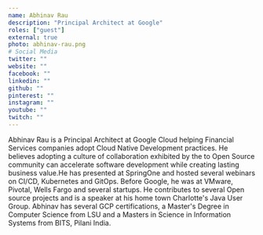 ```yaml
---
name: Abhinav Rau
description: "Principal Architect at Google"
roles: ["guest"]
external: true
photo: abhinav-rau.png
# Social Media 
twitter: ""
website: ""
facebook: ""
linkedin: ""
github: ""
pinterest: ""
instagram: ""
youtube: ""
twitch: ""
---
```


<!-- markdownlint-disable MD041-->
Abhinav Rau is a Principal Architect at Google Cloud helping Financial Services companies adopt Cloud Native Development practices. He believes adopting a culture of collaboration exhibited by the to Open Source community can accelerate software development while creating lasting business value.He has presented at SpringOne and hosted several webinars on CI/CD, Kubernetes and GitOps. Before Google, he was at VMware, Pivotal, Wells Fargo and several startups. He contributes to several Open source projects and is a speaker at his home town Charlotte's Java User Group. Abhinav has several GCP certifications, a Master's Degree in Computer Science from LSU and a Masters in Science in Information Systems from BITS, Pilani India.
